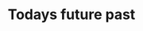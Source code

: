 ---
pid: ls150
title: Todays future past
location_transcription: Every neighborhood
coordinates: "[-75.170861642098, 39.958043518373]"
zipcode: '19132'
gen_neighborhood: North Philadelphia
neighborhood: Strawberry Mansion
outside_phl: 
age: '17'
age_range: 13-19
instagram: 
image_file_name: ls_150.jpg
proposal_transcription: it would be Barack Obama (bronze statue) with him in mid-speech,
  w/ a filled crown on his head & a falling off king robe (he would be wearing a suit).
  He would represent hope & change.
topic: African Americans,Person,Politics,Uplifting
topic_summary: 0, 0, 0, 0
type: Sculpture Statue
keywords_other: 
credit: 
image_labels: 
twitter: 
facebook: 
permalink: "/monuments/ls150/"
layout: item-page
---